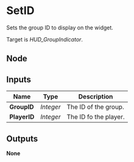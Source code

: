 # SetID
Sets the group ID to display on the widget.  

Target is *HUD_GroupIndicator*.  

## Node

## Inputs
|Name           |Type       |Description            |
|---------------|-----------|-----------------------|
|**GroupID**    |*Integer*  |The ID of the group.   |
|**PlayerID**   |*Integer*  |The ID fo the player.  |

## Outputs
**None**